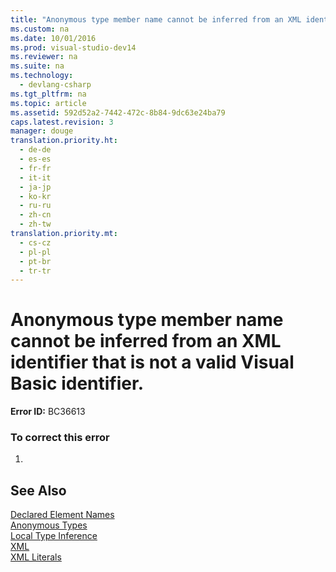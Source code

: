 ```yaml
---
title: "Anonymous type member name cannot be inferred from an XML identifier that is not a valid Visual Basic identifier."
ms.custom: na
ms.date: 10/01/2016
ms.prod: visual-studio-dev14
ms.reviewer: na
ms.suite: na
ms.technology: 
  - devlang-csharp
ms.tgt_pltfrm: na
ms.topic: article
ms.assetid: 592d52a2-7442-472c-8b84-9dc63e24ba79
caps.latest.revision: 3
manager: douge
translation.priority.ht: 
  - de-de
  - es-es
  - fr-fr
  - it-it
  - ja-jp
  - ko-kr
  - ru-ru
  - zh-cn
  - zh-tw
translation.priority.mt: 
  - cs-cz
  - pl-pl
  - pt-br
  - tr-tr
---
```

# Anonymous type member name cannot be inferred from an XML identifier that is not a valid Visual Basic identifier.
**Error ID:** BC36613  
  
### To correct this error  
  
1.  
  
## See Also  
 [Declared Element Names](../Topic/Declared%20Element%20Names%20\(Visual%20Basic\).md)   
 [Anonymous Types](../Topic/Anonymous%20Types%20\(Visual%20Basic\).md)   
 [Local Type Inference](../Topic/Local%20Type%20Inference%20\(Visual%20Basic\).md)   
 [XML](../Topic/XML%20in%20Visual%20Basic.md)   
 [XML Literals](../Topic/XML%20Literals%20\(Visual%20Basic\).md)